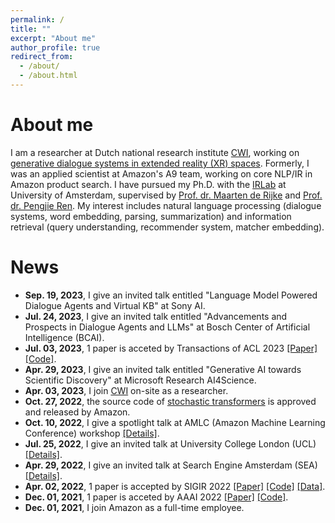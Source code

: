 ```yaml
---
permalink: /
title: ""
excerpt: "About me"
author_profile: true
redirect_from: 
  - /about/
  - /about.html
---
```


About me
======
I am a researcher at Dutch national research institute [CWI](https://www.dis.cwi.nl/people/), working on [generative dialogue systems in 
 extended reality (XR) spaces](https://voxreality.eu/).
Formerly, I was an applied scientist at Amazon's A9 team, working on core NLP/IR in Amazon product search.
I have pursued my Ph.D. with the [IRLab](https://irlab.science.uva.nl/) at University of Amsterdam, supervised by [Prof. dr. Maarten de Rijke](https://staff.fnwi.uva.nl/m.derijke/) and
[Prof. dr. Pengjie Ren](https://pengjieren.github.io/). 
My interest includes natural language processing (dialogue systems, word embedding,
parsing, summarization) and information retrieval (query understanding, recommender system, matcher
embedding).

News
======
- **Sep. 19, 2023**, I give an invited talk entitled "Language Model Powered Dialogue Agents and Virtual KB" at Sony AI.
- **Jul. 24, 2023**, I give an invited talk entitled "Advancements and Prospects in Dialogue Agents and LLMs" at Bosch Center of Artificial Intelligence (BCAI).
- **Jul. 03, 2023**, 1 paper is acceted by Transactions of ACL 2023 [[Paper]](https://arxiv.org/pdf/2307.06703.pdf) [[Code]](https://github.com/dengwentao99/ICAST). 
- **Apr. 29, 2023**, I give an invited talk entitled "Generative AI towards Scientific Discovery" at Microsoft Research AI4Science.
- **Apr. 03, 2023**, I join [CWI](https://www.dis.cwi.nl/people/) on-site as a researcher.
- **Oct. 27, 2022**, the source code of [stochastic transformers](https://github.com/amzn/sto-transformer) is approved and released by Amazon.
- **Oct. 10, 2022**, I give a spotlight talk at AMLC (Amazon Machine Learning Conference) workshop [[Details]](talks/2022-10-14-amlc2022).
- **Jul. 25, 2022**, I give an invited talk at University College London (UCL) [[Details]](talks/2022-07-06-ucl2022).
- **Apr. 29, 2022**, I give an invited talk at Search Engine Amsterdam (SEA) [[Details]](talks/2022-04-29-sea2022).
- **Apr. 02, 2022**, 1 paper is accepted by SIGIR 2022 [[Paper]](https://arxiv.org/pdf/2109.00430.pdf) [[Code]](https://github.com/yanguojun123/Medical-Dialogue) [[Data]](https://github.com/yanguojun123/Medical-Dialogue/tree/main/data).
- **Dec. 01, 2021**, 1 paper is acceted by AAAI 2022 [[Paper]](https://arxiv.org/pdf/2112.13776.pdf) [[Code]](https://github.com/amzn/sto-transformer). 
- **Dec. 01, 2021**, I join Amazon as a full-time employee.
